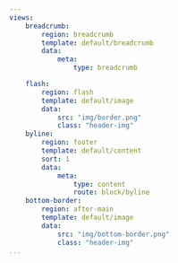 ```yaml
---
views:
    breadcrumb:
        region: breadcrumb
        template: default/breadcrumb
        data:
            meta:
                type: breadcrumb

    flash:
        region: flash
        template: default/image
        data:
            src: "img/border.png"
            class: "header-img"
    byline:
        region: footer
        template: default/content
        sort: 1
        data:
            meta:
                type: content
                route: block/byline
    bottom-border:
        region: after-main
        template: default/image
        data:
            src: "img/bottom-border.png"
            class: "header-img"
...
```

